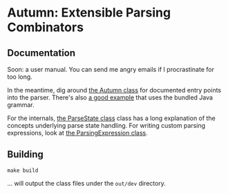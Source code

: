 # Autumn: Extensible Parsing Combinators

## Documentation

Soon: a user manual. You can send me angry emails if I procrastinate for too
long.

In the meantime, dig around [the Autumn class][autumn] for documented entry
points into the parser. There's also [a good example][java-example] that uses
the bundled Java grammar.

For the internals, [the ParseState class][parse-state] class has a long
explanation of the concepts underlying parse state handling. For writing custom
parsing expressions, look at [the ParsingExpression class][parsing-exp].

[autumn]: https://github.com/norswap/autumn/blob/master/src/com/norswap/autumn/Autumn.java

[java-example]: https://github.com/norswap/autumn/blob/master/src/com/norswap/autumn/test/parsing/JavaGrammarTest.java

[parse-state]:
https://github.com/norswap/autumn/blob/master/src/com/norswap/autumn/parsing/state/ParseState.java

[parsing-exp]: https://github.com/norswap/autumn/blob/master/src/com/norswap/autumn/parsing/ParsingExpression.java

## Building

    make build

... will output the class files under the `out/dev` directory.
